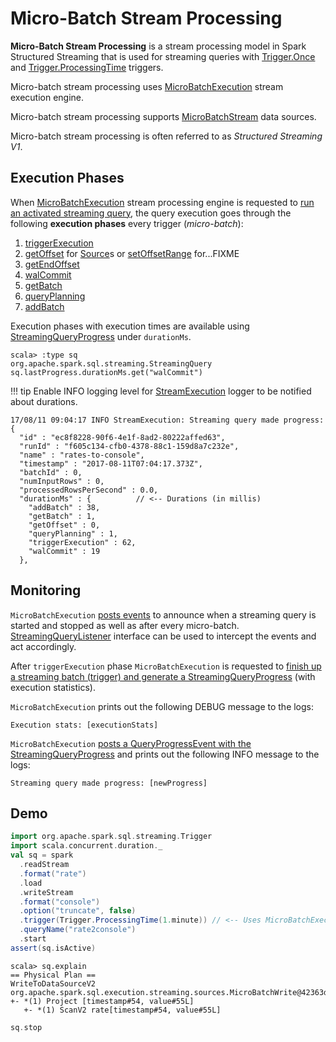 # Micro-Batch Stream Processing

**Micro-Batch Stream Processing** is a stream processing model in Spark Structured Streaming that is used for streaming queries with [Trigger.Once](../Trigger.md#Once) and [Trigger.ProcessingTime](../Trigger.md#ProcessingTime) triggers.

Micro-batch stream processing uses [MicroBatchExecution](MicroBatchExecution.md) stream execution engine.

Micro-batch stream processing supports [MicroBatchStream](../MicroBatchStream.md) data sources.

Micro-batch stream processing is often referred to as *Structured Streaming V1*.

## Execution Phases

When [MicroBatchExecution](MicroBatchExecution.md) stream processing engine is requested to [run an activated streaming query](MicroBatchExecution.md#runActivatedStream), the query execution goes through the following **execution phases** every trigger (_micro-batch_):

1. [triggerExecution](MicroBatchExecution.md#runActivatedStream-triggerExecution)
1. [getOffset](MicroBatchExecution.md#constructNextBatch-getOffset) for [Source](../Source.md)s or [setOffsetRange](#MicroBatchExecution.md#constructNextBatch-setOffsetRange) for...FIXME
1. [getEndOffset](MicroBatchExecution.md#constructNextBatch-getEndOffset)
1. [walCommit](MicroBatchExecution.md#constructNextBatch-walCommit)
1. [getBatch](MicroBatchExecution.md#runBatch-getBatch)
1. [queryPlanning](MicroBatchExecution.md#runBatch-queryPlanning)
1. [addBatch](MicroBatchExecution.md#runBatch-addBatch)

Execution phases with execution times are available using [StreamingQueryProgress](../StreamingQuery.md#lastProgress) under `durationMs`.

```text
scala> :type sq
org.apache.spark.sql.streaming.StreamingQuery
sq.lastProgress.durationMs.get("walCommit")
```

!!! tip
    Enable INFO logging level for [StreamExecution](../StreamExecution.md#logging) logger to be notified about durations.

```text
17/08/11 09:04:17 INFO StreamExecution: Streaming query made progress: {
  "id" : "ec8f8228-90f6-4e1f-8ad2-80222affed63",
  "runId" : "f605c134-cfb0-4378-88c1-159d8a7c232e",
  "name" : "rates-to-console",
  "timestamp" : "2017-08-11T07:04:17.373Z",
  "batchId" : 0,
  "numInputRows" : 0,
  "processedRowsPerSecond" : 0.0,
  "durationMs" : {          // <-- Durations (in millis)
    "addBatch" : 38,
    "getBatch" : 1,
    "getOffset" : 0,
    "queryPlanning" : 1,
    "triggerExecution" : 62,
    "walCommit" : 19
  },
```

## Monitoring

`MicroBatchExecution` [posts events](../ProgressReporter.md#postEvent) to announce when a streaming query is started and stopped as well as after every micro-batch. [StreamingQueryListener](../monitoring/StreamingQueryListener.md) interface can be used to intercept the events and act accordingly.

After `triggerExecution` phase `MicroBatchExecution` is requested to [finish up a streaming batch (trigger) and generate a StreamingQueryProgress](../ProgressReporter.md#finishTrigger) (with execution statistics).

`MicroBatchExecution` prints out the following DEBUG message to the logs:

```text
Execution stats: [executionStats]
```

`MicroBatchExecution` [posts a QueryProgressEvent with the StreamingQueryProgress](../ProgressReporter.md#updateProgress) and prints out the following INFO message to the logs:

```text
Streaming query made progress: [newProgress]
```

## Demo

```scala
import org.apache.spark.sql.streaming.Trigger
import scala.concurrent.duration._
val sq = spark
  .readStream
  .format("rate")
  .load
  .writeStream
  .format("console")
  .option("truncate", false)
  .trigger(Trigger.ProcessingTime(1.minute)) // <-- Uses MicroBatchExecution for execution
  .queryName("rate2console")
  .start
assert(sq.isActive)
```

```text
scala> sq.explain
== Physical Plan ==
WriteToDataSourceV2 org.apache.spark.sql.execution.streaming.sources.MicroBatchWrite@42363db7
+- *(1) Project [timestamp#54, value#55L]
   +- *(1) ScanV2 rate[timestamp#54, value#55L]
```

```scala
sq.stop
```

